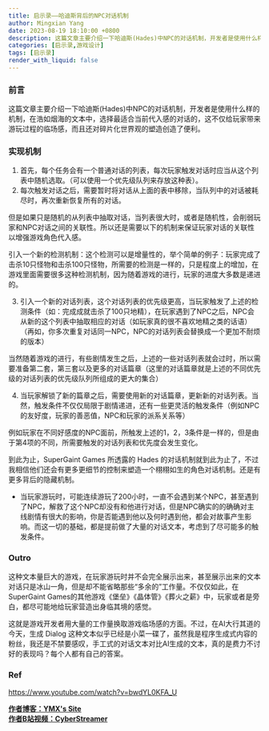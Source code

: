 ```yaml
---
title: 启示录——哈迪斯背后的NPC对话机制
author: Mingxian Yang
date: 2023-08-19 18:10:00 +0800
description: 这篇文章主要介绍一下哈迪斯(Hades)中NPC的对话机制，开发者是使用什么样的机制，在浩如烟海的文本中，选择最适合当前代入感的对话的，这不仅给玩家带来游玩过程的临场感，而且还对碎片化世界观的塑造创造了便利。
categories: [启示录,游戏设计]
tags: [启示录]
render_with_liquid: false
---
```




### 前言

这篇文章主要介绍一下哈迪斯(Hades)中NPC的对话机制，开发者是使用什么样的机制，在浩如烟海的文本中，选择最适合当前代入感的对话的，这不仅给玩家带来游玩过程的临场感，而且还对碎片化世界观的塑造创造了便利。 
<!-- ![Desktop View](/assets/img/sample/mockup.png){: width="700" height="400" } -->
<!-- ![Desktop View](/assets/img/sample/mockup.png){: w="700" h="400" } -->
<!-- ![Desktop View](/assets/img/sample/mockup.png){: .normal } -->
<!-- ![Desktop View](/assets/img/sample/mockup.png){: .left } -->





### 实现机制
   1. 首先，每个任务会有一个普通对话的列表，每次玩家触发对话时应当从这个列表中随机选取。（可以使用一个优先级队列来存放这种表）。
   2. 每次触发对话之后，需要暂时将对话从上面的表中移除，当队列中的对话被耗尽时，再次重新恢复所有的对话。

但是如果只是随机的从列表中抽取对话，当列表很大时，或者是随机性，会削弱玩家和NPC对话之间的关联性。所以还是需要以下的机制来保证玩家对话的关联性以增强游戏角色代入感。  

引入一个新的检测机制：这个检测可以是增量性的，举个简单的例子：玩家完成了击杀10只怪物和击杀100只怪物，所需要的检测是一样的，只是程度上的增加，在游戏里面需要很多这种检测机制，因为随着游戏的进行，玩家的进度大多数是递进的。

   3. 引入一个新的对话列表，这个对话列表的优先级更高，当玩家触发了上述的检测条件（如：完成成就击杀了100只地精），在玩家遇到了NPC之后，NPC会从新的这个列表中抽取相应的对话（如玩家真的很不喜欢地精之类的话语）（再如，你多次重复对话同一NPC，NPC的对话列表会替换成一个更加不耐烦的版本）

当然随着游戏的进行，有些剧情发生之后，上述的一些对话列表就会过时，所以需要准备第二套，第三套以及更多的对话篇章（这里的对话篇章就是上述的不同优先级的对话列表的优先级队列所组成的更大的集合）

   4. 当玩家解锁了新的篇章之后，需要使用新的对话篇章，更新新的对话列表。当然，触发条件不仅仅局限于剧情递进，还有一些更灵活的触发条件（例如NPC的友好度，玩家的善恶值，NPC和玩家的派系关系等）  
   
例如玩家在不同好感度的NPC面前，所触发上述的1，2，3条件是一样的，但是由于第4项的不同，所需要触发的对话列表和优先度会发生变化。

到此为止，SuperGaint Games 所透露的 Hades 的对话机制就到此为止了，不过我相信他们还会有更多更细节的控制来塑造一个栩栩如生的角色对话机制。还是有更多背后的隐藏机制。

- 当玩家游玩时，可能连续游玩了200小时，一直不会遇到某个NPC，甚至遇到了NPC，解救了这个NPC却没有和他进行对话，但是NPC确实的的确确对主线剧情有很大的影响，你是否能遇到他以及何时遇到他，都会对故事产生影响。而这一切的基础，都是提前做了大量的对话文本，考虑到了尽可能多的触发条件。




### Outro

这种文本量巨大的游戏，在玩家游玩时并不会完全展示出来，甚至展示出来的文本对话只是冰山一角，但是却不能省略那些“多余的”工作量。不仅仅如此，在SuperGaint Games的其他游戏《堡垒》《晶体管》《葬火之薪》中，玩家或者是旁白，都尽可能地给玩家营造出身临其境的感觉。  

这就是游戏开发者用大量的工作量换取游戏临场感的方面。不过，在AI大行其道的今天，生成 Dialog 这种文本似乎已经是小菜一碟了，虽然我是程序生成式内容的粉丝，我还是不禁要感叹，手工式的对话文本对比AI生成的文本，真的是费力不讨好的表现吗？每个人都有自己的答案。




### **Ref**   
https://www.youtube.com/watch?v=bwdYL0KFA_U



 [**作者博客：YMX's Site**](http://yangmingxian.com/)  
 [**作者B站视频：CyberStreamer**](https://space.bilibili.com/22212765)




